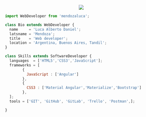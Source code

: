 

<p align="center">
  <img src="https://github.com/thompsonemerson/thompsonemerson/raw/master/cover-thompson.png" />
</p>

```js
import WebDeveloper from 'mendozaluca';

class Bio extends WebDeveloper {
  name     = 'Luca Alberto Daniel';
  latsname = 'Mendoza';
  title    = 'Web developer';
  location = 'Argentina, Buenos Aires, Tandil';
}

class Skills extends SoftwareDeveloper {
  languages  = ['HTML5','CSS3','JavaScript'];
  frameworks = [
        {
          JavaScript : ['Angular']
        },
        {
          CSS3 : ['Material Angular','Materialize','Bootstrap']
        },
  ];
  tools = ['GIT', 'GitHub', 'GitLab', 'Trello', 'Postman',];

}
```
